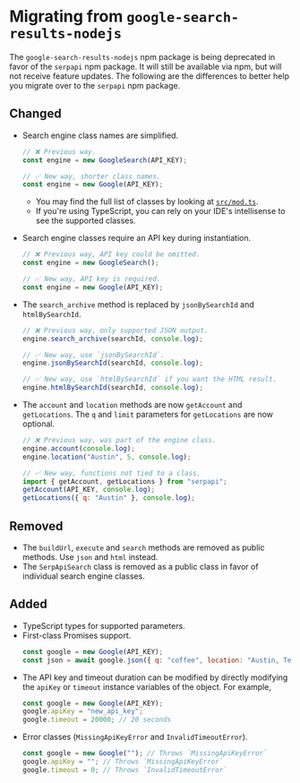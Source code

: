 # Migrating from `google-search-results-nodejs`

The `google-search-results-nodejs` npm package is being deprecated in favor of
the `serpapi` npm package. It will still be available via npm, but will not
receive feature updates. The following are the differences to better help you
migrate over to the `serpapi` npm package.

## Changed

- Search engine class names are simplified.
  ```js
  // ❌ Previous way.
  const engine = new GoogleSearch(API_KEY);

  // ✅ New way, shorter class names.
  const engine = new Google(API_KEY);
  ```
  - You may find the full list of classes by looking at
    [`src/mod.ts`](/src/mod.ts).
  - If you're using TypeScript, you can rely on your IDE's intellisense to see
    the supported classes.

- Search engine classes require an API key during instantiation.
  ```js
  // ❌ Previous way, API key could be omitted.
  const engine = new GoogleSearch();

  // ✅ New way, API key is required.
  const engine = new Google(API_KEY);
  ```

- The `search_archive` method is replaced by `jsonBySearchId` and
  `htmlBySearchId`.
  ```js
  // ❌ Previous way, only supported JSON output.
  engine.search_archive(searchId, console.log);

  // ✅ New way, use `jsonBySearchId`.
  engine.jsonBySearchId(searchId, console.log);

  // ✅ New way, use `htmlBySearchId` if you want the HTML result.
  engine.htmlBySearchId(searchId, console.log);
  ```

- The `account` and `location` methods are now `getAccount` and `getLocations`.
  The `q` and `limit` parameters for `getLocations` are now optional.
  ```js
  // ❌ Previous way, was part of the engine class.
  engine.account(console.log);
  engine.location("Austin", 5, console.log);

  // ✅ New way, functions not tied to a class.
  import { getAccount, getLocations } from "serpapi";
  getAccount(API_KEY, console.log);
  getLocations({ q: "Austin" }, console.log);
  ```

## Removed

- The `buildUrl`, `execute` and `search` methods are removed as public methods.
  Use `json` and `html` instead.
- The `SerpApiSearch` class is removed as a public class in favor of individual
  search engine classes.

## Added

- TypeScript types for supported parameters.
- First-class Promises support.
  ```js
  const google = new Google(API_KEY);
  const json = await google.json({ q: "coffee", location: "Austin, Texas" });
  ```
- The API key and timeout duration can be modified by directly modifying the
  `apiKey` or `timeout` instance variables of the object. For example,
  ```js
  const google = new Google(API_KEY);
  google.apiKey = "new_api_key";
  google.timeout = 20000; // 20 seconds
  ```
- Error classes (`MissingApiKeyError` and `InvalidTimeoutError`).
  ```js
  const google = new Google(""); // Throws `MissingApiKeyError`
  google.apiKey = ""; // Throws `MissingApiKeyError`
  google.timeout = 0; // Throws `InvalidTimeoutError`
  ```
